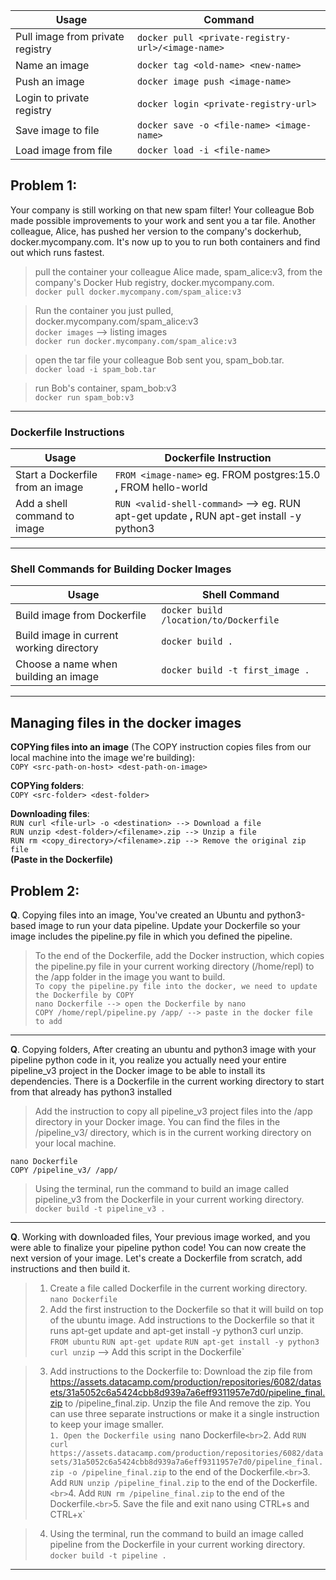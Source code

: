| Usage                        | Command                                       |
|------------------------------|-----------------------------------------------|
| Pull image from private registry | `docker pull <private-registry-url>/<image-name>` |
| Name an image                | `docker tag <old-name> <new-name>`           |
| Push an image                | `docker image push <image-name>`             |
| Login to private registry    | `docker login <private-registry-url>`        |
| Save image to file           | `docker save -o <file-name> <image-name>`    |
| Load image from file         | `docker load -i <file-name>`                 |


## Problem 1: 
Your company is still working on that new spam filter! Your colleague Bob made possible improvements to your work and sent you a tar file. Another colleague, Alice, has pushed her version to the company's dockerhub, docker.mycompany.com. It's now up to you to run both containers and find out which runs fastest.

> pull the container your colleague Alice made, spam_alice:v3, from the company's Docker Hub registry, docker.mycompany.com. <br>
`docker pull docker.mycompany.com/spam_alice:v3`

> Run the container you just pulled, docker.mycompany.com/spam_alice:v3 <br>
`docker images` --> listing images <br>
`docker run docker.mycompany.com/spam_alice:v3`

> open the tar file your colleague Bob sent you, spam_bob.tar. <br>
`docker load -i spam_bob.tar`

> run Bob's container, spam_bob:v3 <br>
`docker run spam_bob:v3`

-------

### Dockerfile Instructions

| Usage                                     | Dockerfile Instruction             |
|------------------------------------------|------------------------------------|
| Start a Dockerfile from an image         | `FROM <image-name>` eg. FROM postgres:15.0 **,** FROM hello-world               |
| Add a shell command to image             | `RUN <valid-shell-command>`  --> eg. RUN apt-get update **,** RUN apt-get install -y python3    |

---

### Shell Commands for Building Docker Images

| Usage                                      | Shell Command                              |
|-------------------------------------------|-------------------------------------------|
| Build image from Dockerfile               | `docker build /location/to/Dockerfile`    |
| Build image in current working directory  | `docker build .`                          |
| Choose a name when building an image      | `docker build -t first_image .`           |

----

## Managing files in the docker images
**COPYing files into an image** (The COPY instruction copies files from our local machine into the image we're building): <br>
`COPY <src-path-on-host> <dest-path-on-image>`

**COPYing folders**: <br>
`COPY <src-folder> <dest-folder>`

**Downloading files**: <br>
`RUN curl <file-url> -o <destination> --> Download a file` <br>
`RUN unzip <dest-folder>/<filename>.zip --> Unzip a file` <br>
`RUN rm <copy_directory>/<filename>.zip --> Remove the original zip file` <br> **(Paste in the Dockerfile)**

## Problem 2:
**Q**. Copying files into an image, You've created an Ubuntu and python3-based image to run your data pipeline. Update your Dockerfile so your image includes the pipeline.py file in which you defined the pipeline.

> To the end of the Dockerfile, add the Docker instruction, which copies the pipeline.py file in your current working directory (/home/repl) to the /app folder in the image you want to build. <br>
`To copy the pipeline.py file into the docker, we need to update the Dockerfile by COPY` <br>
`nano Dockerfile --> open the Dockerfile by nano` <br>
`COPY /home/repl/pipeline.py /app/ --> paste in the docker file to add`
---
**Q**. Copying folders, After creating an ubuntu and python3 image with your pipeline python code in it, you realize you actually need your entire pipeline_v3 project in the Docker image to be able to install its dependencies. There is a Dockerfile in the current working directory to start from that already has python3 installed

> Add the instruction to copy all pipeline_v3 project files into the /app directory in your Docker image. You can find the files in the /pipeline_v3/ directory, which is in the current working directory on your local machine.

`nano Dockerfile` <br>
`COPY /pipeline_v3/ /app/`

> Using the terminal, run the command to build an image called pipeline_v3 from the Dockerfile in your current working directory. <br>
`docker build -t pipeline_v3 .`
---
**Q**. Working with downloaded files, Your previous image worked, and you were able to finalize your pipeline python code! You can now create the next version of your image. Let's create a Dockerfile from scratch, add instructions and then build it.

> 1. Create a file called Dockerfile in the current working directory. <br>
`nano Dockerfile` <br>
> 2. Add the first instruction to the Dockerfile so that it will build on top of the ubuntu image. Add instructions to the Dockerfile so that it runs apt-get update and apt-get install -y python3 curl unzip. <br>
`FROM ubuntu`
`RUN apt-get update`
`RUN apt-get install -y python3 curl unzip` --> Add this script in the Dockerfile`

> 3. Add instructions to the Dockerfile to: Download the zip file from https://assets.datacamp.com/production/repositories/6082/datasets/31a5052c6a5424cbb8d939a7a6eff9311957e7d0/pipeline_final.zip to /pipeline_final.zip. Unzip the file And remove the zip. You can use three separate instructions or make it a single instruction to keep your image smaller. <br>
`1. Open the Dockerfile using `nano Dockerfile` <br>
`2. Add `RUN curl https://assets.datacamp.com/production/repositories/6082/datasets/31a5052c6a5424cbb8d939a7a6eff9311957e7d0/pipeline_final.zip -o /pipeline_final.zip` to the end of the Dockerfile.` <br>
`3. Add `RUN unzip /pipeline_final.zip` to the end of the Dockerfile.` <br>
`4. Add `RUN rm /pipeline_final.zip` to the end of the Dockerfile.` <br>
`5. Save the file and exit nano using CTRL+s and CTRL+x`

> 4. Using the terminal, run the command to build an image called pipeline from the Dockerfile in your current working directory. <br>
`docker build -t pipeline .`
----




